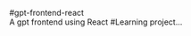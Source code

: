 #gpt-frontend-react                                                                                                                                                                                                                                              
A gpt frontend using React
#Learning project...
